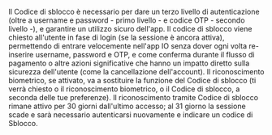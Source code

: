 Il Codice di sblocco è necessario per dare un terzo livello di autenticazione (oltre a username e password - primo livello - e codice OTP - secondo livello -), e garantire un utilizzo sicuro dell'app. Il codice di sblocco viene chiesto all'utente in fase di login (se la sessione è ancora attiva), permettendo di entrare velocemente nell'app IO senza dover ogni volta re-inserire username, password e OTP, e come conferma durante il flusso di pagamento o altre azioni significative che hanno un impatto diretto sulla sicurezza dell'utente (come la cancellazione dell'account).
Il riconoscimento biometrico, se attivato, va a sostituire la funzione del Codice di sblocco (ti verrà chiesto o il riconoscimento biometrico, o il Codice di sblocco, a seconda delle tue preferenze).
Il riconoscimento tramite Codice di sblocco rimane attivo per 30 giorni dall'ultimo accesso; al 31 giorno la sessione scade e sarà necessario autenticarsi nuovamente e indicare un codice di Sblocco.
